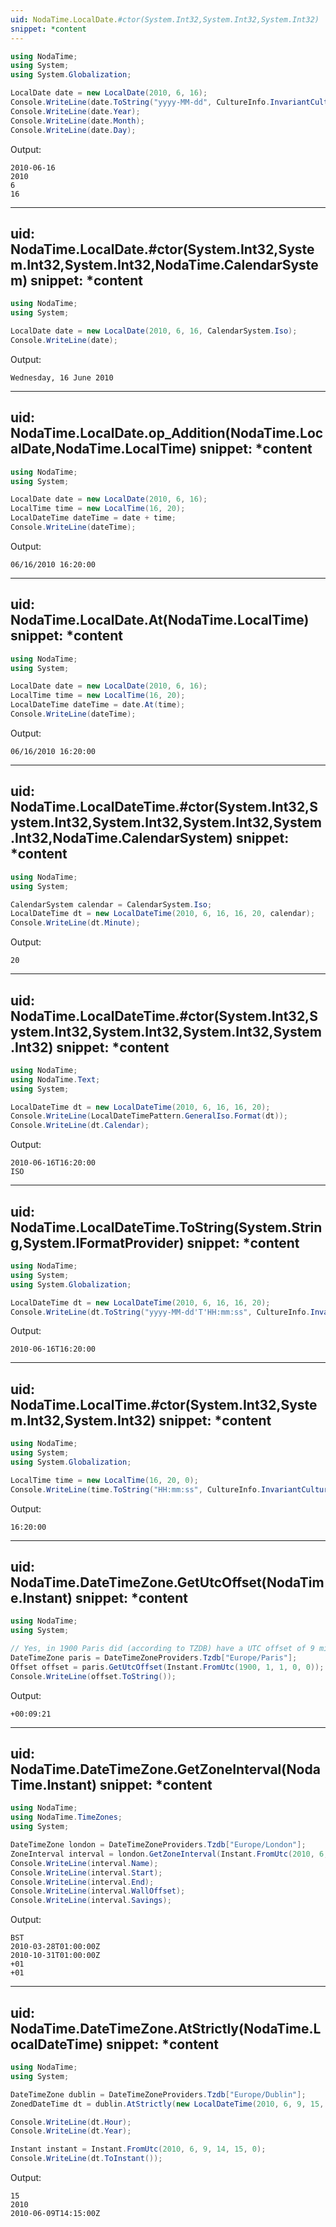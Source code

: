 ```yaml
---
uid: NodaTime.LocalDate.#ctor(System.Int32,System.Int32,System.Int32)
snippet: *content
---
```


```csharp
using NodaTime;
using System;
using System.Globalization;

LocalDate date = new LocalDate(2010, 6, 16);
Console.WriteLine(date.ToString("yyyy-MM-dd", CultureInfo.InvariantCulture));
Console.WriteLine(date.Year);
Console.WriteLine(date.Month);
Console.WriteLine(date.Day);
```

Output:

```text
2010-06-16
2010
6
16

```

---
uid: NodaTime.LocalDate.#ctor(System.Int32,System.Int32,System.Int32,NodaTime.CalendarSystem)
snippet: *content
---

```csharp
using NodaTime;
using System;

LocalDate date = new LocalDate(2010, 6, 16, CalendarSystem.Iso);
Console.WriteLine(date);
```

Output:

```text
Wednesday, 16 June 2010

```

---
uid: NodaTime.LocalDate.op_Addition(NodaTime.LocalDate,NodaTime.LocalTime)
snippet: *content
---

```csharp
using NodaTime;
using System;

LocalDate date = new LocalDate(2010, 6, 16);
LocalTime time = new LocalTime(16, 20);
LocalDateTime dateTime = date + time;
Console.WriteLine(dateTime);
```

Output:

```text
06/16/2010 16:20:00

```

---
uid: NodaTime.LocalDate.At(NodaTime.LocalTime)
snippet: *content
---

```csharp
using NodaTime;
using System;

LocalDate date = new LocalDate(2010, 6, 16);
LocalTime time = new LocalTime(16, 20);
LocalDateTime dateTime = date.At(time);
Console.WriteLine(dateTime);
```

Output:

```text
06/16/2010 16:20:00

```

---
uid: NodaTime.LocalDateTime.#ctor(System.Int32,System.Int32,System.Int32,System.Int32,System.Int32,NodaTime.CalendarSystem)
snippet: *content
---

```csharp
using NodaTime;
using System;

CalendarSystem calendar = CalendarSystem.Iso;
LocalDateTime dt = new LocalDateTime(2010, 6, 16, 16, 20, calendar);
Console.WriteLine(dt.Minute);
```

Output:

```text
20

```

---
uid: NodaTime.LocalDateTime.#ctor(System.Int32,System.Int32,System.Int32,System.Int32,System.Int32)
snippet: *content
---

```csharp
using NodaTime;
using NodaTime.Text;
using System;

LocalDateTime dt = new LocalDateTime(2010, 6, 16, 16, 20);
Console.WriteLine(LocalDateTimePattern.GeneralIso.Format(dt));
Console.WriteLine(dt.Calendar);
```

Output:

```text
2010-06-16T16:20:00
ISO

```

---
uid: NodaTime.LocalDateTime.ToString(System.String,System.IFormatProvider)
snippet: *content
---

```csharp
using NodaTime;
using System;
using System.Globalization;

LocalDateTime dt = new LocalDateTime(2010, 6, 16, 16, 20);
Console.WriteLine(dt.ToString("yyyy-MM-dd'T'HH:mm:ss", CultureInfo.InvariantCulture));
```

Output:

```text
2010-06-16T16:20:00

```

---
uid: NodaTime.LocalTime.#ctor(System.Int32,System.Int32,System.Int32)
snippet: *content
---

```csharp
using NodaTime;
using System;
using System.Globalization;

LocalTime time = new LocalTime(16, 20, 0);
Console.WriteLine(time.ToString("HH:mm:ss", CultureInfo.InvariantCulture));
```

Output:

```text
16:20:00

```

---
uid: NodaTime.DateTimeZone.GetUtcOffset(NodaTime.Instant)
snippet: *content
---

```csharp
using NodaTime;
using System;

// Yes, in 1900 Paris did (according to TZDB) have a UTC offset of 9 minutes, 21 seconds.
DateTimeZone paris = DateTimeZoneProviders.Tzdb["Europe/Paris"];
Offset offset = paris.GetUtcOffset(Instant.FromUtc(1900, 1, 1, 0, 0));
Console.WriteLine(offset.ToString());
```

Output:

```text
+00:09:21

```

---
uid: NodaTime.DateTimeZone.GetZoneInterval(NodaTime.Instant)
snippet: *content
---

```csharp
using NodaTime;
using NodaTime.TimeZones;
using System;

DateTimeZone london = DateTimeZoneProviders.Tzdb["Europe/London"];
ZoneInterval interval = london.GetZoneInterval(Instant.FromUtc(2010, 6, 19, 0, 0));
Console.WriteLine(interval.Name);
Console.WriteLine(interval.Start);
Console.WriteLine(interval.End);
Console.WriteLine(interval.WallOffset);
Console.WriteLine(interval.Savings);
```

Output:

```text
BST
2010-03-28T01:00:00Z
2010-10-31T01:00:00Z
+01
+01

```

---
uid: NodaTime.DateTimeZone.AtStrictly(NodaTime.LocalDateTime)
snippet: *content
---

```csharp
using NodaTime;
using System;

DateTimeZone dublin = DateTimeZoneProviders.Tzdb["Europe/Dublin"];
ZonedDateTime dt = dublin.AtStrictly(new LocalDateTime(2010, 6, 9, 15, 15, 0));

Console.WriteLine(dt.Hour);
Console.WriteLine(dt.Year);

Instant instant = Instant.FromUtc(2010, 6, 9, 14, 15, 0);
Console.WriteLine(dt.ToInstant());
```

Output:

```text
15
2010
2010-06-09T14:15:00Z

```

